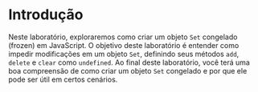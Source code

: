 # Introdução

Neste laboratório, exploraremos como criar um objeto `Set` congelado (frozen) em JavaScript. O objetivo deste laboratório é entender como impedir modificações em um objeto `Set`, definindo seus métodos `add`, `delete` e `clear` como `undefined`. Ao final deste laboratório, você terá uma boa compreensão de como criar um objeto `Set` congelado e por que ele pode ser útil em certos cenários.
